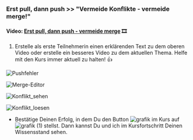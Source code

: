 ### **Erst pull, dann push >> "Vermeide Konflikte - vermeide merge!"**

#### **Video:**  [Erst pull, dann push - vermeide merge](https://maxeythschulede-my.sharepoint.com/:v:/g/personal/schwaiger_max-eyth-schule_de1/EUxFnsbUTodIvwP3eRwg8cUBFvwW9wCWQAZkF8RsNtRHuw?e=bDoi4Z) 🎞

1.  Erstelle als erste Teilnehmerin einen erklärenden Text zu dem oberen Video oder erstelle ein besseres Video zu dem aktuellen Thema.
Helfe mit den Kurs immer aktuell zu halten! 👍

![Pushfehler](https://user-images.githubusercontent.com/78038701/233294171-f0785ef9-e778-4db4-ae3a-0bdf95a16912.jpg)

![Merge-Editor](https://user-images.githubusercontent.com/78038701/233294180-fa07c011-8e47-4f63-b562-4b3fdcb8768f.jpg)

![Konflikt_sehen](https://user-images.githubusercontent.com/78038701/233294254-280c94a9-4922-4683-9c97-932eb782fd36.jpg)


![Konflikt_loesen](https://user-images.githubusercontent.com/78038701/233294275-5d0f3719-84ec-4489-884a-bdac038b8362.jpg)

-   Bestätige Deinen Erfolg, in dem Du den Button ![grafik](https://user-images.githubusercontent.com/78038701/230964845-fc4ace3c-7f16-40ad-8ba1-280b6795fa56.png)
im Kurs auf ![grafik (1)](https://user-images.githubusercontent.com/78038701/230964881-356a6d1e-bd72-4c26-aab5-03a17033ba67.png)
stellst. Dann kannst Du und ich im Kursfortschritt Deinen Wissensstand sehen.

